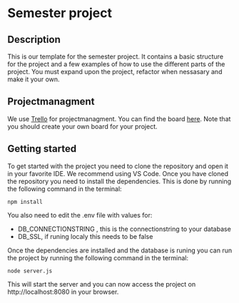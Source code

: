 # Semester project

## Description
This is our template for the semester project. It contains a basic structure for the project and a few examples of how to use the different parts of the project. You must expand upon the project, refactor when nessasary and make it your own.

## Projectmanagment
We use [Trello](https://trello.com/b/FHCiBdTb/demo) for projectmanagment. You can find the board [here](https://trello.com/b/FHCiBdTb/demo).
Note that you should create your own board for your project.

## Getting started
To get started with the project you need to clone the repository and open it in your favorite IDE. We recommend using VS Code.
Once you have cloned the repository you need to install the dependencies. This is done by running the following command in the terminal:
```
npm install
```

You also need to edit the .env file with values for:
- DB_CONNECTIONSTRING , this is the connectionstring to your database
- DB_SSL, if runing localy this needs to be false


Once the dependencies are installed and the database is runing you can run the project by running the following command in the terminal:
```
node server.js
```
This will start the server and you can now access the project on http://localhost:8080 in your browser.